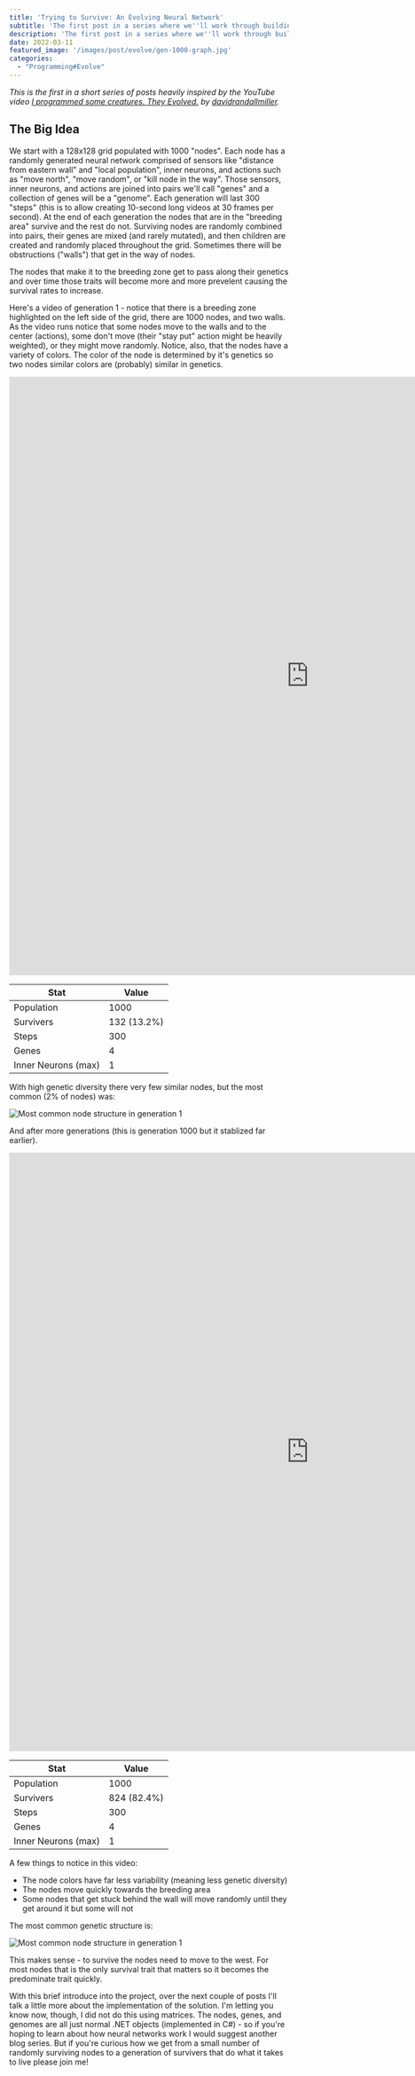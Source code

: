 ```yaml
---
title: 'Trying to Survive: An Evolving Neural Network'
subtitle: 'The first post in a series where we''ll work through building an evolving network of nodes fighting for survival.'
description: 'The first post in a series where we''ll work through building an evolving network of nodes fighting for survival.'
date: 2022-03-11
featured_image: '/images/post/evolve/gen-1000-graph.jpg'
categories: 
  - "Programming#Evolve"
---
```


_This is the first in a short series of posts heavily inspired by the YouTube video [I programmed some creatures. They Evolved.](https://www.youtube.com/watch?v=N3tRFayqVtk) by [davidrandallmiller](https://www.youtube.com/channel/UCfqPst3x4TrBUsYAF83uOBg)._

<h2>The Big Idea</h2>

We start with a 128x128 grid populated with 1000 "nodes".  Each node has a randomly generated neural network comprised of sensors like "distance from eastern wall" and "local population", inner neurons, and actions such as "move north", "move random", or "kill node in the way".  Those sensors, inner neurons, and actions are joined into pairs we'll call "genes" and a collection of genes will be a "genome".  Each generation will last 300 "steps" (this is to allow creating 10-second long videos at 30 frames per second).  At the end of each generation the nodes that are in the "breeding area" survive and the rest do not.  Surviving nodes are randomly combined into pairs, their genes are mixed (and rarely mutated), and then children are created and randomly placed throughout the grid.  Sometimes there will be obstructions ("walls") that get in the way of nodes.

The nodes that make it to the breeding zone get to pass along their genetics and over time those traits will become more and more prevelent causing the survival rates to increase.

Here's a video of generation 1 - notice that there is a breeding zone highlighted on the left side of the grid, there are 1000 nodes, and two walls.  As the video runs notice that some nodes move to the walls and to the center (actions), some don't move (their "stay put" action might be heavily weighted), or they might move randomly.  Notice, also, that the nodes have a variety of colors.  The color of the node is determined by it's genetics so two nodes similar colors are (probably) similar in genetics.

<iframe src="https://player.vimeo.com/video/687328945?h=05d261afea&amp;badge=0&amp;autopause=0&amp;player_id=0&amp;app_id=58479" width="1080" height="1080" frameborder="0" allow="autoplay; fullscreen; picture-in-picture" allowfullscreen title="gen-1"></iframe>

| Stat | Value |
|------|-------|
| Population | 1000 |
| Survivers | 132 (13.2%) |
| Steps | 300 |
| Genes | 4 |
| Inner Neurons (max) | 1 |

With high genetic diversity there very few similar nodes, but the most common (2% of nodes) was:

![Most common node structure in generation 1](/images/post/evolve/gen-1-graph.jpg)

And after more generations (this is generation 1000 but it stablized far earlier).

<iframe src="https://player.vimeo.com/video/687328951?h=916f7eb644&amp;badge=0&amp;autopause=0&amp;player_id=0&amp;app_id=58479" width="1080" height="1080" frameborder="0" allow="autoplay; fullscreen; picture-in-picture" allowfullscreen title="gen-1000"></iframe>

| Stat | Value |
|------|-------|
| Population | 1000 |
| Survivers | 824 (82.4%) |
| Steps | 300 |
| Genes | 4 |
| Inner Neurons (max) | 1 |

A few things to notice in this video:

- The node colors have far less variability (meaning less genetic diversity)
- The nodes move quickly towards the breeding area
- Some nodes that get stuck behind the wall will move randomly until they get around it but some will not

The most common genetic structure is:

![Most common node structure in generation 1](/images/post/evolve/gen-1000-graph.jpg)

This makes sense - to survive the nodes need to move to the west.  For most nodes that is the only survival trait that matters so it becomes the predominate trait quickly.

With this brief introduce into the project, over the next couple of posts I'll talk a little more about the implementation of the solution. I'm letting you know now, though, I did not do this using matrices. The nodes, genes, and genomes are all just normal .NET objects (implemented in C#) - so if you're hoping to learn about how neural networks work I would suggest another blog series. But if you're curious how we get from a small number of randomly surviving nodes to a generation of survivers that do what it takes to live please join me!

